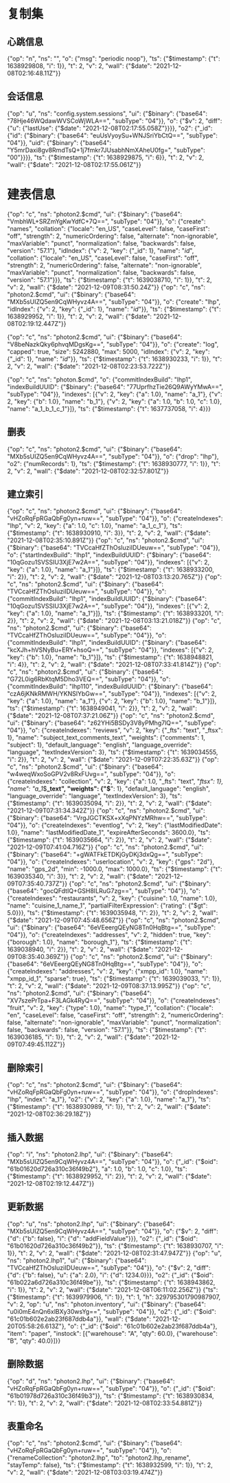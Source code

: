 # 复制集


## 心跳信息
{"op": "n", "ns": "", "o": {"msg": "periodic noop"}, "ts": {"$timestamp": {"t": 1638929808, "i": 1}}, "t": 2, "v": 2, "wall": {"$date": "2021-12-08T02:16:48.11Z"}}
## 会话信息
{"op": "u", "ns": "config.system.sessions", "ui": {"$binary": {"base64": "78Hje46WQdawWVSCoWjWLA==", "subType": "04"}}, "o": {"$v": 2, "diff": {"u": {"lastUse": {"$date": "2021-12-08T02:17:55.058Z"}}}}, "o2": {"_id": {"id": {"$binary": {"base64": "euUsVyoySu+WNJSriYbCtQ==", "subType": "04"}}, "uid": {"$binary": {"base64": "Y5mrDaxi8gv8RmdTsQ+1j7fmkr7JUsabhNmXAheU0fg=", "subType": "00"}}}}, "ts": {"$timestamp": {"t": 1638929875, "i": 6}}, "t": 2, "v": 2, "wall": {"$date": "2021-12-08T02:17:55.061Z"}}
# 建表信息
{"op": "c", "ns": "photon2.$cmd", "ui": {"$binary": {"base64": "VmbhWL+SRZmYgKwYdfC+7Q==", "subType": "04"}}, "o": {"create": "names", "collation": {"locale": "en_US", "caseLevel": false, "caseFirst": "off", "strength": 2, "numericOrdering": false, "alternate": "non-ignorable", "maxVariable": "punct", "normalization": false, "backwards": false, "version": "57.1"}, "idIndex": {"v": 2, "key": {"_id": 1}, "name": "_id_", "collation": {"locale": "en_US", "caseLevel": false, "caseFirst": "off", "strength": 2, "numericOrdering": false, "alternate": "non-ignorable", "maxVariable": "punct", "normalization": false, "backwards": false, "version": "57.1"}}}, "ts": {"$timestamp": {"t": 1639038710, "i": 1}}, "t": 2, "v": 2, "wall": {"$date": "2021-12-09T08:31:50.24Z"}}
{"op": "c", "ns": "photon2.$cmd", "ui": {"$binary": {"base64": "MXb5sUIZQ5en9CqWHyvz4A==", "subType": "04"}}, "o": {"create": "lhp", "idIndex": {"v": 2, "key": {"_id": 1}, "name": "_id_"}}, "ts": {"$timestamp": {"t": 1638929952, "i": 1}}, "t": 2, "v": 2, "wall": {"$date": "2021-12-08T02:19:12.447Z"}}

{"op": "c", "ns": "photon2.$cmd", "ui": {"$binary": {"base64": "V8beNazkQky6phvqMDgsKg==", "subType": "04"}}, "o": {"create": "log", "capped": true, "size": 5242880, "max": 5000, "idIndex": {"v": 2, "key": {"_id": 1}, "name": "_id_"}}, "ts": {"$timestamp": {"t": 1638930233, "i": 1}}, "t": 2, "v": 2, "wall": {"$date": "2021-12-08T02:23:53.722Z"}}

{"op": "c", "ns": "photon.$cmd", "o": {"commitIndexBuild": "lhp1", "indexBuildUUID": {"$binary": {"base64": "77UprfhzTie26Q9AWyYMwA==", "subType": "04"}}, "indexes": [{"v": 2, "key": {"a": 1.0}, "name": "a_1"}, {"v": 2, "key": {"b": 1.0}, "name": "b_1"}, {"v": 2, "key": {"a": 1.0, "b": 1.0, "c": 1.0}, "name": "a_1_b_1_c_1"}]}, "ts": {"$timestamp": {"t": 1637737058, "i": 4}}}

## 删表

{"op": "c", "ns": "photon2.$cmd", "ui": {"$binary": {"base64": "MXb5sUIZQ5en9CqWHyvz4A==", "subType": "04"}}, "o": {"drop": "lhp"}, "o2": {"numRecords": 1}, "ts": {"$timestamp": {"t": 1638930777, "i": 1}}, "t": 2, "v": 2, "wall": {"$date": "2021-12-08T02:32:57.801Z"}}
## 建立索引
{"op": "c", "ns": "photon2.$cmd", "ui": {"$binary": {"base64": "vHZoRqFpRGaQbFg0yn+ruw==", "subType": "04"}}, "o": {"createIndexes": "lhp", "v": 2, "key": {"a": 1.0, "c": 1.0}, "name": "a_1_c_1"}, "ts": {"$timestamp": {"t": 1638930910, "i": 3}}, "t": 2, "v": 2, "wall": {"$date": "2021-12-08T02:35:10.891Z"}}
{"op": "c", "ns": "photon2.$cmd", "ui": {"$binary": {"base64": "TVCcaHfZThOsIuziIDUeuw==", "subType": "04"}}, "o": {"startIndexBuild": "lhp1", "indexBuildUUID": {"$binary": {"base64": "10qGozu1SVSSIU3XjE7w2A==", "subType": "04"}}, "indexes": [{"v": 2, "key": {"a": 1.0}, "name": "a_1"}]}, "ts": {"$timestamp": {"t": 1638933200, "i": 2}}, "t": 2, "v": 2, "wall": {"$date": "2021-12-08T03:13:20.765Z"}}
{"op": "c", "ns": "photon2.$cmd", "ui": {"$binary": {"base64": "TVCcaHfZThOsIuziIDUeuw==", "subType": "04"}}, "o": {"commitIndexBuild": "lhp1", "indexBuildUUID": {"$binary": {"base64": "10qGozu1SVSSIU3XjE7w2A==", "subType": "04"}}, "indexes": [{"v": 2, "key": {"a": 1.0}, "name": "a_1"}]}, "ts": {"$timestamp": {"t": 1638933201, "i": 2}}, "t": 2, "v": 2, "wall": {"$date": "2021-12-08T03:13:21.018Z"}}
{"op": "c", "ns": "photon2.$cmd", "ui": {"$binary": {"base64": "TVCcaHfZThOsIuziIDUeuw==", "subType": "04"}}, "o": {"commitIndexBuild": "lhp1", "indexBuildUUID": {"$binary": {"base64": "kcXJh+hVSNyBu+ERY+hsoQ==", "subType": "04"}}, "indexes": [{"v": 2, "key": {"b": 1.0}, "name": "b_1"}]}, "ts": {"$timestamp": {"t": 1638948821, "i": 4}}, "t": 2, "v": 2, "wall": {"$date": "2021-12-08T07:33:41.814Z"}}
{"op": "c", "ns": "photon2.$cmd", "ui": {"$binary": {"base64": "G72L0ig6RbKtqM5Dho3VEQ==", "subType": "04"}}, "o": {"commitIndexBuild": "lhp110", "indexBuildUUID": {"$binary": {"base64": "czA6jKNkRMWH/YKNSlYbGw==", "subType": "04"}}, "indexes": [{"v": 2, "key": {"a": 1.0}, "name": "a_1"}, {"v": 2, "key": {"b": 1.0}, "name": "b_1"}]}, "ts": {"$timestamp": {"t": 1638949041, "i": 2}}, "t": 2, "v": 2, "wall": {"$date": "2021-12-08T07:37:21.06Z"}}
{"op": "c", "ns": "photon2.$cmd", "ui": {"$binary": {"base64": "z62YHi5BSDy3V8yPMhg7lQ==", "subType": "04"}}, "o": {"createIndexes": "reviews", "v": 2, "key": {"_fts": "text", "_ftsx": 1}, "name": "subject_text_comments_text", "weights": {"comments": 1, "subject": 1}, "default_language": "english", "language_override": "language", "textIndexVersion": 3}, "ts": {"$timestamp": {"t": 1639034555, "i": 2}}, "t": 2, "v": 2, "wall": {"$date": "2021-12-09T07:22:35.63Z"}}
{"op": "c", "ns": "photon2.$cmd", "ui": {"$binary": {"base64": "w4weqWxoSoGPV2v8RxFUvg==", "subType": "04"}}, "o": {"createIndexes": "collection", "v": 2, "key": {"a": 1.0, "_fts": "text", "_ftsx": 1}, "name": "a_1_$**_text", "weights": {"$**": 1}, "default_language": "english", "language_override": "language", "textIndexVersion": 3}, "ts": {"$timestamp": {"t": 1639035094, "i": 2}}, "t": 2, "v": 2, "wall": {"$date": "2021-12-09T07:31:34.342Z"}}
{"op": "c", "ns": "photon2.$cmd", "ui": {"$binary": {"base64": "VrgJGCTKSX+xXqPNYzMRhw==", "subType": "04"}}, "o": {"createIndexes": "eventlog", "v": 2, "key": {"lastModifiedDate": 1.0}, "name": "lastModifiedDate_1", "expireAfterSeconds": 3600.0}, "ts": {"$timestamp": {"t": 1639035664, "i": 2}}, "t": 2, "v": 2, "wall": {"$date": "2021-12-09T07:41:04.716Z"}}
{"op": "c", "ns": "photon2.$cmd", "ui": {"$binary": {"base64": "+gWATFkETDKjGyDKj3dxQg==", "subType": "04"}}, "o": {"createIndexes": "userlocation", "v": 2, "key": {"gps": "2d"}, "name": "gps_2d", "min": -1000.0, "max": 1000.0}, "ts": {"$timestamp": {"t": 1639035340, "i": 3}}, "t": 2, "v": 2, "wall": {"$date": "2021-12-09T07:35:40.737Z"}}
{"op": "c", "ns": "photon2.$cmd", "ui": {"$binary": {"base64": "gocQFdtIQ+GSH8ILRuG7zg==", "subType": "04"}}, "o": {"createIndexes": "restaurants", "v": 2, "key": {"cuisine": 1.0, "name": 1.0}, "name": "cuisine_1_name_1", "partialFilterExpression": {"rating": {"$gt": 5.0}}}, "ts": {"$timestamp": {"t": 1639035948, "i": 2}}, "t": 2, "v": 2, "wall": {"$date": "2021-12-09T07:45:48.656Z"}}
{"op": "c", "ns": "photon2.$cmd", "ui": {"$binary": {"base64": "6eVEeergQEyNG8Tn0HqBtg==", "subType": "04"}}, "o": {"createIndexes": "addresses", "v": 2, "hidden": true, "key": {"borough": 1.0}, "name": "borough_1"}, "ts": {"$timestamp": {"t": 1639038940, "i": 2}}, "t": 2, "v": 2, "wall": {"$date": "2021-12-09T08:35:40.369Z"}}
{"op": "c", "ns": "photon2.$cmd", "ui": {"$binary": {"base64": "6eVEeergQEyNG8Tn0HqBtg==", "subType": "04"}}, "o": {"createIndexes": "addresses", "v": 2, "key": {"xmpp_id": 1.0}, "name": "xmpp_id_1", "sparse": true}, "ts": {"$timestamp": {"t": 1639039033, "i": 1}}, "t": 2, "v": 2, "wall": {"$date": "2021-12-09T08:37:13.995Z"}}
{"op": "c", "ns": "photon2.$cmd", "ui": {"$binary": {"base64": "XV7szePrTpa+F3LAGk4RyQ==", "subType": "04"}}, "o": {"createIndexes": "fruit", "v": 2, "key": {"type": 1.0}, "name": "type_1", "collation": {"locale": "en", "caseLevel": false, "caseFirst": "off", "strength": 2, "numericOrdering": false, "alternate": "non-ignorable", "maxVariable": "punct", "normalization": false, "backwards": false, "version": "57.1"}}, "ts": {"$timestamp": {"t": 1639036185, "i": 1}}, "t": 2, "v": 2, "wall": {"$date": "2021-12-09T07:49:45.112Z"}}




## 删除索引
{"op": "c", "ns": "photon2.$cmd", "ui": {"$binary": {"base64": "vHZoRqFpRGaQbFg0yn+ruw==", "subType": "04"}}, "o": {"dropIndexes": "lhp", "index": "a_1"}, "o2": {"v": 2, "key": {"a": 1.0}, "name": "a_1"}, "ts": {"$timestamp": {"t": 1638930989, "i": 1}}, "t": 2, "v": 2, "wall": {"$date": "2021-12-08T02:36:29.18Z"}}

## 插入数据
{"op": "i", "ns": "photon2.lhp", "ui": {"$binary": {"base64": "MXb5sUIZQ5en9CqWHyvz4A==", "subType": "04"}}, "o": {"_id": {"$oid": "61b01620d726a310c36f49b2"}, "a": 1.0, "b": 1.0, "c": 1.0}, "ts": {"$timestamp": {"t": 1638929952, "i": 2}}, "t": 2, "v": 2, "wall": {"$date": "2021-12-08T02:19:12.447Z"}}


## 更新数据
{"op": "u", "ns": "photon2.lhp", "ui": {"$binary": {"base64": "MXb5sUIZQ5en9CqWHyvz4A==", "subType": "04"}}, "o": {"$v": 2, "diff": {"d": {"b": false}, "i": {"d": "addFieldValue"}}}, "o2": {"_id": {"$oid": "61b01620d726a310c36f49b2"}}, "ts": {"$timestamp": {"t": 1638930707, "i": 1}}, "t": 2, "v": 2, "wall": {"$date": "2021-12-08T02:31:47.947Z"}}
{"op": "u", "ns": "photon2.lhp1", "ui": {"$binary": {"base64": "TVCcaHfZThOsIuziIDUeuw==", "subType": "04"}}, "o": {"$v": 2, "diff": {"d": {"b": false}, "u": {"a": 2.0}, "i": {"d": 1234.0}}}, "o2": {"_id": {"$oid": "61b022a6d726a310c36f49be"}}, "ts": {"$timestamp": {"t": 1638943862, "i": 1}}, "t": 2, "v": 2, "wall": {"$date": "2021-12-08T06:11:02.256Z"}}
{"ts": {"$timestamp": {"t": 1639979906, "i": 1}}, "t": 1, "h": 329795301790987907, "v": 2, "op": "u", "ns": "photon.inventory", "ui": {"$binary": {"base64": "u0i0mE4nQn6xlBXy30wsYg==", "subType": "04"}}, "o2": {"_id": {"$oid": "61c01b602e2ab23f687ddb4a"}}, "wall": {"$date": "2021-12-20T05:58:26.613Z"}, "o": {"_id": {"$oid": "61c01b602e2ab23f687ddb4a"}, "item": "paper", "instock": [{"warehouse": "A", "qty": 60.0}, {"warehouse": "B", "qty": 40.0}]}}
## 删除数据
{"op": "d", "ns": "photon2.lhp", "ui": {"$binary": {"base64": "vHZoRqFpRGaQbFg0yn+ruw==", "subType": "04"}}, "o": {"_id": {"$oid": "61b01978d726a310c36f49b3"}}, "ts": {"$timestamp": {"t": 1638930834, "i": 1}}, "t": 2, "v": 2, "wall": {"$date": "2021-12-08T02:33:54.881Z"}}

## 表重命名
{"op": "c", "ns": "photon2.$cmd", "ui": {"$binary": {"base64": "vHZoRqFpRGaQbFg0yn+ruw==", "subType": "04"}}, "o": {"renameCollection": "photon2.lhp", "to": "photon2.lhp_rename", "stayTemp": false}, "ts": {"$timestamp": {"t": 1638932599, "i": 1}}, "t": 2, "v": 2, "wall": {"$date": "2021-12-08T03:03:19.474Z"}}





